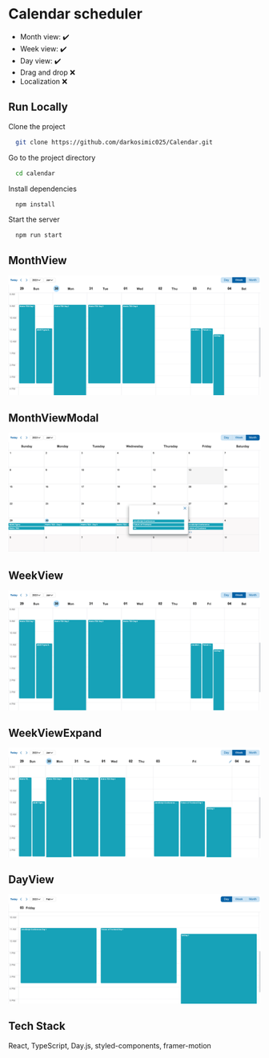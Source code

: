 # Calendar scheduler 

- Month view: ✔️
- Week view: ✔️
- Day view: ✔️
- Drag and drop ❌
- Localization ❌

## Run Locally

Clone the project

```bash
  git clone https://github.com/darkosimic025/Calendar.git
```

Go to the project directory

```bash
  cd calendar
```

Install dependencies

```bash
  npm install
```

Start the server

```bash
  npm run start
```


## MonthView

![App Screenshot](screenshots/WeekView.png)

## MonthViewModal

![App Screenshot](screenshots/MonthViewModal.png)

## WeekView

![App Screenshot](screenshots/WeekView.png)

## WeekViewExpand

![App Screenshot](screenshots/WeekViewExpand.png)

## DayView

![App Screenshot](screenshots/DayView.png)

## Tech Stack

 React, TypeScript, Day.js, styled-components, framer-motion



